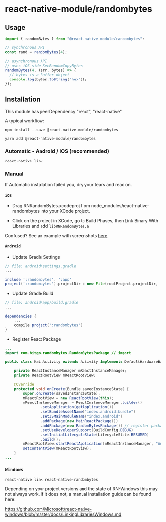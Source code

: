 # react-native-module/randombytes

## Usage

```js
import { randomBytes } from "@react-native-module/randombytes";

// synchronous API
const rand = randomBytes(4);

// asynchronous API
// uses iOS-side SecRandomCopyBytes
randomBytes(4, (err, bytes) => {
  // bytes is a Buffer object
  console.log(bytes.toString("hex"));
});
```

## Installation

This module has peerDependency "react", "react-native"

A typical workflow:

```
npm install --save @react-native-module/randombytes
```

```
yarn add @react-native-module/randombytes
```

### Automatic - Android / iOS (recommended)

```bash
react-native link
```

### Manual

If Automatic installation failed you, dry your tears and read on.

#### `iOS`

- Drag RNRandomBytes.xcodeproj from node_modules/react-native-randombytes into your XCode project.

- Click on the project in XCode, go to Build Phases, then Link Binary With Libraries and add `libRNRandomBytes.a`

Confused? See an example with screenshots [here](http://facebook.github.io/react-native/docs/linking-libraries-ios.html#content)

#### `Android`

- Update Gradle Settings

```gradle
// file: android/settings.gradle
...

include ':randombytes', ':app'
project(':randombytes').projectDir = new File(rootProject.projectDir, '../node_modules/react-native-randombytes/android')
```

- Update Gradle Build

```gradle
// file: android/app/build.gradle
...

dependencies {
    ...
    compile project(':randombytes')
}
```

- Register React Package

```java
...
import com.bitgo.randombytes.RandomBytesPackage // import

public class MainActivity extends Activity implements DefaultHardwareBackBtnHandler {

    private ReactInstanceManager mReactInstanceManager;
    private ReactRootView mReactRootView;

    @Override
    protected void onCreate(Bundle savedInstanceState) {
        super.onCreate(savedInstanceState);
        mReactRootView = new ReactRootView(this);
        mReactInstanceManager = ReactInstanceManager.builder()
                .setApplication(getApplication())
                .setBundleAssetName("index.android.bundle")
                .setJSMainModuleName("index.android")
                .addPackage(new MainReactPackage())
                .addPackage(new RandomBytesPackage()) // register package here
                .setUseDeveloperSupport(BuildConfig.DEBUG)
                .setInitialLifecycleState(LifecycleState.RESUMED)
                .build();
        mReactRootView.startReactApplication(mReactInstanceManager, "AwesomeProject", null);
        setContentView(mReactRootView);
    }
...

```

### `Windows`

```bash
react-native link react-native-randombytes
```

Depending on your project versions and the state of RN-Windows this may not always work. If it does not, a manual installation guide can be found here:

https://github.com/Microsoft/react-native-windows/blob/master/docs/LinkingLibrariesWindows.md
